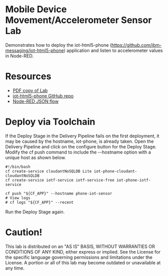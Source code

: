 # Mobile Device Movement/Accelerometer Sensor Lab

Demonstrates how to deploy the iot-html5-phone (https://github.com/ibm-messaging/iot-html5-phone) application and listen to accelerometer values in Node-RED.

# Resources
* [PDF copy of Lab](lab-mobile-accelerometer-sensor.pdf)
* [iot-html5-phone GitHub repo](https://github.com/ibm-messaging/iot-html5-phone)
* [Node-RED JSON flow](node-red-flow.json)

# Deploy via Toolchain

If the Deploy Stage in the Delivery Pipeline fails on the first deployment, it may be caused by the hostname, iot-phone, is already taken. Open the Delivery Pipeline and click on the configure button for the Deploy Stage. Modify the cf push command to include the --hostname option with a unique host as shown below.

```
#!/bin/bash
cf create-service cloudantNoSQLDB Lite iot-phone-cloudant-cloudantNoSQLDB
cf create-service iotf-service iotf-service-free iot-phone-iotf-service

cf push "${CF_APP}" --hostname phone-iot-sensor
# View logs
# cf logs "${CF_APP}" --recent
```

Run the Deploy Stage again.

# Caution!

This lab is distributed on an "AS IS" BASIS, WITHOUT WARRANTIES OR CONDITIONS OF ANY KIND, either express or implied. See the License for the specific language governing permissions and limitations under the License. A portion or all of this lab may become outdated or unavailable at any time.
